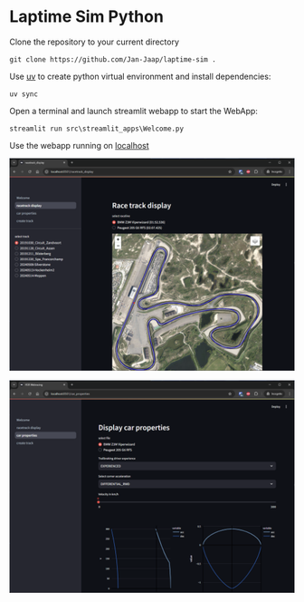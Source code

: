 # Laptime Sim Python

Clone the repository to your current directory
```console
git clone https://github.com/Jan-Jaap/laptime-sim .
```

Use [uv](https://docs.astral.sh/uv/getting-started/installation/) to create python virtual environment and install dependencies:
```console 
uv sync
```

Open a terminal and launch streamlit webapp to start the WebApp:
```console
streamlit run src\streamlit_apps\Welcome.py
```
Use the webapp running on [localhost](http://localhost:8501)

![streamlit_trackview](/resources/images/streamlit_trackview.png)

![streamlit_car_properties](/resources/images/streamlit_car_properties.png)

